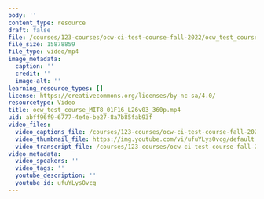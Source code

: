 ```yaml
---
body: ''
content_type: resource
draft: false
file: /courses/123-courses/ocw-ci-test-course-fall-2022/ocw_test_course_mit8_01f16_l26v03_360p_360p_16_9.mp4
file_size: 15878859
file_type: video/mp4
image_metadata:
  caption: ''
  credit: ''
  image-alt: ''
learning_resource_types: []
license: https://creativecommons.org/licenses/by-nc-sa/4.0/
resourcetype: Video
title: ocw_test_course_MIT8_01F16_L26v03_360p.mp4
uid: abff96f9-6777-4e4e-be27-8a7b85fab93f
video_files:
  video_captions_file: /courses/123-courses/ocw-ci-test-course-fall-2022/1pCfBpsMPh5QT56DL7dvvxGr8WGsy0HGP_transcript.webvtt
  video_thumbnail_file: https://img.youtube.com/vi/ufuYLysOvcg/default.jpg
  video_transcript_file: /courses/123-courses/ocw-ci-test-course-fall-2022/1pCfBpsMPh5QT56DL7dvvxGr8WGsy0HGP_transcript.pdf
video_metadata:
  video_speakers: ''
  video_tags: ''
  youtube_description: ''
  youtube_id: ufuYLysOvcg
---
```

